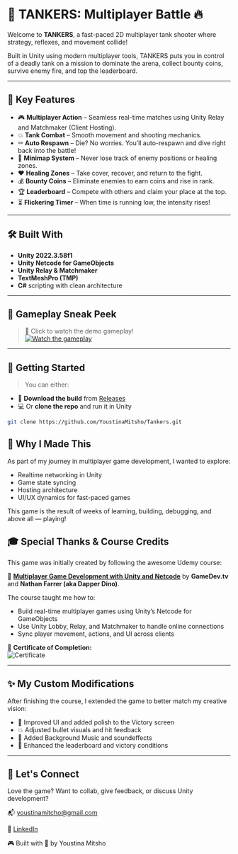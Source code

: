 # 🚀 TANKERS: Multiplayer Battle 🔥

Welcome to **TANKERS**, a fast-paced 2D multiplayer tank shooter where strategy, reflexes, and movement collide!

Built in Unity using modern multiplayer tools, TANKERS puts you in control of a deadly tank on a mission to dominate the arena, collect bounty coins, survive enemy fire, and top the leaderboard.

---

## 🧠 Key Features

- 🎮 **Multiplayer Action** – Seamless real-time matches using Unity Relay and Matchmaker (Client Hosting).
- 💥 **Tank Combat** – Smooth movement and shooting mechanics.
- ⚰️ **Auto Respawn** – Die? No worries. You’ll auto-respawn and dive right back into the battle!
- 🧭 **Minimap System** – Never lose track of enemy positions or healing zones.
- ❤️ **Healing Zones** – Take cover, recover, and return to the fight.
- 💰 **Bounty Coins** – Eliminate enemies to earn coins and rise in rank.
- 🏆 **Leaderboard** – Compete with others and claim your place at the top.
- ⏳ **Flickering Timer** – When time is running low, the intensity rises!

---

## 🛠️ Built With

- **Unity 2022.3.58f1**
- **Unity Netcode for GameObjects**
- **Unity Relay & Matchmaker**
- **TextMeshPro (TMP)**
- **C#** scripting with clean architecture

---

## 📸 Gameplay Sneak Peek

> 🔽 Click to watch the demo gameplay!  
[![Watch the gameplay](https://img.youtube.com/vi/n7xuWa_hQbQ/0.jpg)](https://youtu.be/n7xuWa_hQbQ)

---

## 🚀 Getting Started

> You can either:
- 🧪 **Download the build** from [Releases](https://github.com/YoustinaMitsho/Tankers/releases/tag/v1.0)
- 💻 Or **clone the repo** and run it in Unity

```bash
git clone https://github.com/YoustinaMitsho/Tankers.git
```

## 🙋 Why I Made This
As part of my journey in multiplayer game development, I wanted to explore:

- Realtime networking in Unity
- Game state syncing
- Hosting architecture
- UI/UX dynamics for fast-paced games

This game is the result of weeks of learning, building, debugging, and above all — playing!


## 🎓 Special Thanks & Course Credits
This game was initially created by following the awesome Udemy course:

📘 [**Multiplayer Game Development with Unity and Netcode**](https://www.udemy.com/course/unity-multiplayer-netcode/?couponCode=MT150725B)
by **GameDev.tv** and **Nathan Farrer (aka Dapper Dino)**.

The course taught me how to:
- Build real-time multiplayer games using Unity’s Netcode for GameObjects
- Use Unity Lobby, Relay, and Matchmaker to handle online connections
- Sync player movement, actions, and UI across clients

🧾 **Certificate of Completion:**  
![Certificate](https://drive.google.com/file/d/1ZegEgW3gbpBpUmGEkYrC6xlNuV8s7U3u/view?usp=sharing) 

---

## ✨ My Custom Modifications

After finishing the course, I extended the game to better match my creative vision:

- 🎨 Improved UI and added polish to the Victory screen
- 💥 Adjusted bullet visuals and hit feedback
- 🎵 Added Background Music and soundeffects
- 🏁 Enhanced the leaderboard and victory conditions

---


## 🙌 Let's Connect
Love the game? Want to collab, give feedback, or discuss Unity development?

📬 youstinamitcho@gmail.com

🔗 [LinkedIn](https://www.linkedin.com/in/youstina-mitcho)


🎮 Built with 💙 by Youstina Mitsho
